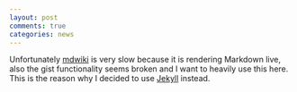 ```yaml
---
layout: post
comments: true
categories: news
---
```


Unfortunately [mdwiki](http://dynalon.github.io/mdwiki/#!index.md) is very slow because it is rendering Markdown live, also the gist functionality seems broken and I want to heavily use this here.
This is the reason why I decided to use [Jekyll](https://jekyllrb.com/) instead.

